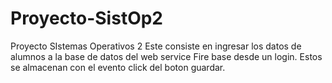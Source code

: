 # Proyecto-SistOp2

Proyecto SIstemas Operativos  2 
Este consiste en ingresar los datos de alumnos a la base de datos del web service Fire base
desde un login.
Estos se almacenan con el evento click del boton guardar.

